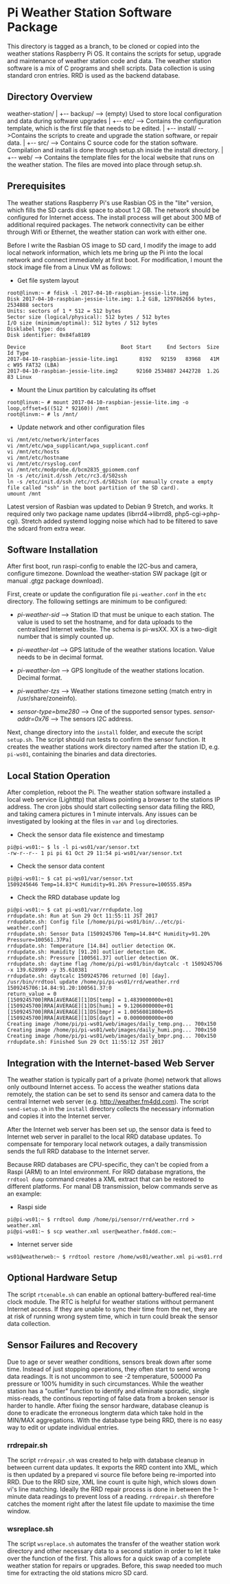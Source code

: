 # Pi Weather Station Software Package

This directory is tagged as a branch, to be cloned or copied into the weather stations Raspberry Pi OS. It contains the scripts for setup, upgrade and maintenance of weather station code and data. The weather station software is a mix of C programs and shell scripts. Data collection is using standard cron entries. RRD is used as the backend database.

## Directory Overview

weather-station/
 |
 +-- backup/ --> (empty) Used to store local configuration and data during software upgrades
 |
 +-- etc/ --> Contains the configuration template, which is the first file that needs to be edited.
 |
 +-- install/ -->Contains the scripts to create and upgrade the station software, or repair data.
 |
 +-- src/ --> Contains C source code for the station software. Compilation and install is done through setup.sh inside the install directory.
 |
 +-- web/ --> Contains the template files for the local website that runs on the weather station. The files are moved into place through setup.sh.

## Prerequisites

The weather stations Raspberry Pi's use Rasbian OS in the "lite" version, which fills the SD cards disk space to about 1.2 GB. The network should be configured for Internet access. The install process will get about 300 MB of additional required packages. The network connectivity can be either through Wifi or Ethernet, the weather station can work with either one.

Before I write the Rasbian OS image to SD card, I modify the image to add local network information, which lets me bring up the Pi into the local network and connect immediately at first boot. For modification, I mount the stock image file from a Linux VM as follows:

- Get file system layout

```
root@linvm:~ # fdisk -l 2017-04-10-raspbian-jessie-lite.img 
Disk 2017-04-10-raspbian-jessie-lite.img: 1.2 GiB, 1297862656 bytes, 2534888 sectors
Units: sectors of 1 * 512 = 512 bytes
Sector size (logical/physical): 512 bytes / 512 bytes
I/O size (minimum/optimal): 512 bytes / 512 bytes
Disklabel type: dos
Disk identifier: 0x84fa8189

Device                               Boot Start     End Sectors  Size Id Type
2017-04-10-raspbian-jessie-lite.img1       8192   92159   83968   41M  c W95 FAT32 (LBA)
2017-04-10-raspbian-jessie-lite.img2      92160 2534887 2442728  1.2G 83 Linux
```

- Mount the Linux partition by calculating its offset

```
root@linvm:~ # mount 2017-04-10-raspbian-jessie-lite.img -o loop,offset=$((512 * 92160)) /mnt
root@linvm:~ # ls /mnt/
```

- Update network and other configuration files

```
vi /mnt/etc/network/interfaces
vi /mnt/etc/wpa_supplicant/wpa_supplicant.conf
vi /mnt/etc/hosts
vi /mnt/etc/hostname
vi /mnt/etc/rsyslog.conf
vi /mnt/etc/modprobe.d/bcm2835_gpiomem.conf
ln -s /etc/init.d/ssh /etc/rc3.d/S02ssh
ln -s /etc/init.d/ssh /etc/rc5.d/S02ssh (or manually create a empty file called "ssh" in the boot partition of the SD card).
umount /mnt
```

Latest version of Rasbian was updated to Debian 9 Stretch, and works. It required only two package name updates (librrd4->librrd8, php5-cgi->php-cgi). Stretch added systemd logging noise which  had to be filtered to save the sdcard from extra wear.

## Software Installation

After first boot, run raspi-config to enable the I2C-bus and camera, configure timezone. Download the weather-station SW package (git or manual .gtgz package download).

First, create or update the configuration file `pi-weather.conf` in the `etc` directory. The following settings are minimum to be configured:

- *pi-weather-sid* --> Station ID that must be unique to each station. The value is used to set the hostname, and for data uploads to the centralized Internet website. The schema is pi-wsXX. XX is a two-digit number that is simply counted up.

- *pi-weather-lat* --> GPS latitude of the weather stations location. Value needs to be in decimal format.

- *pi-weather-lon* --> GPS longitude of the weather stations location. Decimal format.

- *pi-weather-tzs* --> Weather stations timezone setting (match entry in /usr/share/zoneinfo).

- *sensor-type=bme280* --> One of the supported sensor types.
*sensor-addr=0x76* --> The sensors I2C address.

Next, change directory into the `install` folder, and execute the script `setup.sh`. The script should run tests to confirm the sensor function. It creates the weather stations work directory named after the station ID, e.g. `pi-ws01`, containing the binaries and data directories.

## Local Station Operation

After completion, reboot the Pi. The weather station software installed a local web service (Lightttp) that allows pointing a browser to the stations IP address. The cron jobs should start collecting sensor data filling the RRD, and taking camera pictures in 1 minute intervals. Any issues can be investigated by looking at the files in `var` and `log` directories.

- Check the sensor data file existence and timestamp

```
pi@pi-ws01:~ $ ls -l pi-ws01/var/sensor.txt
-rw-r--r-- 1 pi pi 61 Oct 29 11:54 pi-ws01/var/sensor.txt
```

- Check the sensor data content

```
pi@pi-ws01:~ $ cat pi-ws01/var/sensor.txt
1509245646 Temp=14.83*C Humidity=91.26% Pressure=100555.85Pa
```

- Check the RRD database update log

```
pi@pi-ws01:~ $ cat pi-ws01/var/rrdupdate.log
rrdupdate.sh: Run at Sun 29 Oct 11:55:11 JST 2017
rrdupdate.sh: Config file [/home/pi/pi-ws01/bin/../etc/pi-weather.conf]
rrdupdate.sh: Sensor Data [1509245706 Temp=14.84*C Humidity=91.20% Pressure=100561.37Pa]
rrdupdate.sh: Temperature [14.84] outlier detection OK.
rrdupdate.sh: Humidity [91.20] outlier detection OK.
rrdupdate.sh: Pressure [100561.37] outlier detection OK.
rrdupdate.sh: daytime flag /home/pi/pi-ws01/bin/daytcalc -t 1509245706 -x 139.628999 -y 35.610381
rrdupdate.sh: daytcalc 1509245706 returned [0] [day].
/usr/bin/rrdtool update /home/pi/pi-ws01/rrd/weather.rrd 1509245706:14.84:91.20:100561.37:0
return_value = 0
[1509245700]RRA[AVERAGE][1]DS[temp] = 1.4839000000e+01
[1509245700]RRA[AVERAGE][1]DS[humi] = 9.1206000000e+01
[1509245700]RRA[AVERAGE][1]DS[bmpr] = 1.0056081800e+05
[1509245700]RRA[AVERAGE][1]DS[dayt] = 0.0000000000e+00
Creating image /home/pi/pi-ws01/web/images/daily_temp.png... 700x150
Creating image /home/pi/pi-ws01/web/images/daily_humi.png... 700x150
Creating image /home/pi/pi-ws01/web/images/daily_bmpr.png... 700x150
rrdupdate.sh: Finished Sun 29 Oct 11:55:12 JST 2017
```

## Integration with the Internet-based Web Server

The weather station is typically part of a private (home) network that allows only outbound Internet access. To access the weather stations data remotely, the station can be set to send its sensor and camera data to the central Internet web server (e.g. http://weather.fm4dd.com). The script `send-setup.sh` in the `install` directory collects the necessary information and copies it into the Internet server.

After the Internet web server has been set up, the sensor data is feed to Internet web server in parallel to the local RRD database updates. To compensate for temporary local network outages, a daily transmission sends the full RRD database to the Internet server. 

Because RRD databases are CPU-specific, they can't be copied from a Raspi (ARM) to an Intel environment. For RRD database mgrations, the `rrdtool dump` command creates a XML extract that can be restored to different platforms. For manal DB transmission, below commands serve as an example:

- Raspi side

```
pi@pi-ws01:~ $ rrdtool dump /home/pi/sensor/rrd/weather.rrd > weather.xml
pi@pi-ws01:~ $ scp weather.xml user@weather.fm4dd.com:~
```

- Internet server side

```
ws01@weatherweb:~ $ rrdtool restore /home/ws01/weather.xml pi-ws01.rrd
```

## Optional Hardware Setup

The script `rtcenable.sh` can enable an optional battery-buffered real-time clock module. The RTC is helpful for weather stations without permanent Internet access. If they are unable to sync their time from the net, they are at risk of running wrong system time, which in turn could break the sensor data collection.

## Sensor Failures and Recovery

Due to age or sever weather conditions, sensors break down after some time. Instead of just stopping operations, they often start to send wrong data readings. It is not uncommon to see -2 temperature, 500000 Pa pressure or 100% humidity in such circumstances. While the weather station has a "outlier" function to identify and eliminate sporadic, single miss-reads, the continous reporting of false data from a broken sensor is harder to handle. After fixing the sensor hardware, database cleanup is done to eradicate the erroneous longterm data which take hold in the MIN/MAX aggregations. With the database type being RRD, there is no easy way to edit or update individual entries.

### rrdrepair.sh

The script `rrdrepair.sh` was created to help with database cleanup in between current data updates. It exports the RRD content into XML, which is then updated by a prepared vi source file before being re-imported into RRD. Due to the RRD size, XML line count is quite high, which slows down vi's line matching. Ideally the RRD repair process is done in between the 1-minute data readings to prevent loss of a reading. `rrdrepair.sh` therefore catches the moment right after the latest file update to maximise the time window.

### wsreplace.sh

The script `wsreplace.sh` automates the transfer of the weather station work directory and other necessary data to a second station in order to let it take over the function of the first. This allows for a quick swap of a complete weather station for repairs or upgrades. Before, this swap needed too much time for extracting the old stations micro SD card. 

